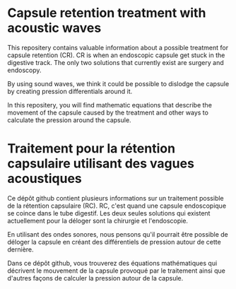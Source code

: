 # Capsule retention treatment with acoustic waves

This repositery contains valuable information about a possible treatment for capsule retention (CR). CR is when an endoscopic capsule get stuck in the digestive track. The only two solutions that currently exist are surgery and endoscopy. 

By using sound waves, we think it could be possible to dislodge the capsule by creating pression differentials around it.

In this repositery, you will find mathematic equations that describe the movement of the capsule caused by the treatment and other ways to calculate the pression around the capsule.


# Traitement pour la rétention capsulaire utilisant des vagues acoustiques

Ce dépôt github contient plusieurs informations sur un traitement possible de la rétention capsulaire (RC). RC, c'est quand une capsule endoscopique se coince dans le tube digestif. Les deux seules solutions qui existent actuellement pour la déloger sont la chirurgie et l'endoscopie.

En utilisant des ondes sonores, nous pensons qu'il pourrait être possible de déloger la capsule en créant des différentiels de pression autour de cette dernière.

Dans ce dépôt github, vous trouverez des équations mathématiques qui décrivent le mouvement de la capsule provoqué par le traitement ainsi que d'autres façons de calculer la pression autour de la capsule.
